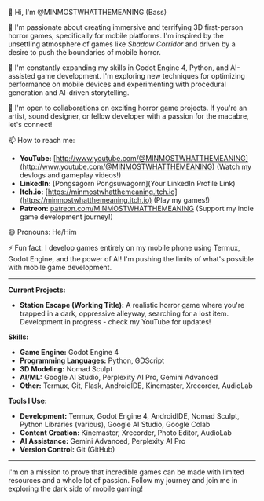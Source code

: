 👋 Hi, I'm @MINMOSTWHATTHEMEANING (Bass)

👀 I'm passionate about creating immersive and terrifying 3D first-person horror games, specifically for mobile platforms. I'm inspired by the unsettling atmosphere of games like *Shadow Corridor* and driven by a desire to push the boundaries of mobile horror.

🌱 I'm constantly expanding my skills in Godot Engine 4, Python, and AI-assisted game development. I'm exploring new techniques for optimizing performance on mobile devices and experimenting with procedural generation and AI-driven storytelling.

💞️ I'm open to collaborations on exciting horror game projects.  If you're an artist, sound designer, or fellow developer with a passion for the macabre, let's connect!

📫 How to reach me:

* **YouTube:** [http://www.youtube.com/@MINMOSTWHATTHEMEANING](http://www.youtube.com/@MINMOSTWHATTHEMEANING) (Watch my devlogs and gameplay videos!)
* **LinkedIn:** [Pongsagorn Pongsuwagorn](Your LinkedIn Profile Link)
* **Itch.io:** [https://minmostwhatthemeaning.itch.io](https://minmostwhatthemeaning.itch.io) (Play my games!)
* **Patreon:** [patreon.com/MINMOSTWHATTHEMEANING](patreon.com/MINMOSTWHATTHEMEANING) (Support my indie game development journey!)

😄 Pronouns: He/Him

⚡ Fun fact: I develop games entirely on my mobile phone using Termux, Godot Engine, and the power of AI!  I'm pushing the limits of what's possible with mobile game development.


---

**Current Projects:**

* **Station Escape (Working Title):** A realistic horror game where you're trapped in a dark, oppressive alleyway, searching for a lost item.  Development in progress - check my YouTube for updates!

**Skills:**

* **Game Engine:** Godot Engine 4
* **Programming Languages:** Python, GDScript
* **3D Modeling:** Nomad Sculpt
* **AI/ML:** Google AI Studio, Perplexity AI Pro, Gemini Advanced
* **Other:** Termux, Git, Flask, AndroidIDE,  Kinemaster, Xrecorder, AudioLab

**Tools I Use:**

* **Development:** Termux, Godot Engine 4, AndroidIDE, Nomad Sculpt, Python Libraries (various), Google AI Studio, Google Colab
* **Content Creation:** Kinemaster, Xrecorder, Photo Editor, AudioLab
* **AI Assistance:** Gemini Advanced, Perplexity AI Pro
* **Version Control:** Git (GitHub)

---

I'm on a mission to prove that incredible games can be made with limited resources and a whole lot of passion.  Follow my journey and join me in exploring the dark side of mobile gaming!
